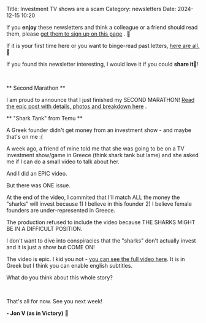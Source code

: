 Title: Investment TV shows are a scam
Category: newsletters
Date: 2024-12-15 10:20

If you **enjoy** these newsletters and think a colleague or a friend should read them, please  [get them to sign up on this page](https://jon.io/) . 📝

If it is your first time here or you want to binge-read past letters, [here are all.](https://jon.io/category/newsletters) 📰
  
If you found this newsletter interesting, I would love it if you could **share it**🔗!

<br>

** Second Marathon **  

I am proud to announce that I just finished my SECOND MARATHON! [Read the epic post with details, photos and breakdown here](https://jon.io/i-hate-running-so-i-run-two-marathons) .


** "Shark Tank" from Temu **

A Greek founder didn't get money from an investment show - and maybe that's on me :(



A week ago, a friend of mine told me that she was going to be on a TV investment show/game in Greece (think shark tank but lame) and she asked me if I can do a small video to talk about her. 



And I did an EPIC video.



But there was ONE issue. 



At the end of the video, I commited that I'll match ALL the money the "sharks" will invest because 1) I believe in this founder 2) I believe female founders are under-represented in Greece.



The production refused to include the video because THE SHARKS MIGHT BE IN A DIFFICULT POSITION.



I don't want to dive into conspiracies that the "sharks" don't actually invest and it is just a show but COME ON!



The video is epic. I kid you not - [you can see the full video here](https://www.youtube.com/watch?v=VKaGzjGRjLU). It is in Greek but I think you can enable english subtitles.



What do you think about this whole story?
    
<br>

That's all for now. See you next week!  

**\- Jon V (as in Victory)** 🚀
